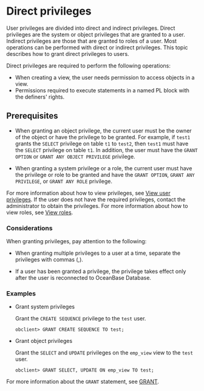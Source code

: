 # Direct privileges

User privileges are divided into direct and indirect privileges. Direct privileges are the system or object privileges that are granted to a user. Indirect privileges are those that are granted to roles of a user. Most operations can be performed with direct or indirect privileges. This topic describes how to grant direct privileges to users. 

Direct privileges are required to perform the following operations:

* When creating a view, the user needs permission to access objects in a view.
* Permissions required to execute statements in a named PL block with the definers' rights. 

## Prerequisites

* When granting an object privilege, the current user must be the owner of the object or have the privilege to be granted. For example, if `test1` grants the `SELECT` privilege on table `t1` to `test2`, then `test1` must have the `SELECT` privilege on table `t1`. In addition, the user must have the `GRANT OPTION` or `GRANT ANY OBJECT PRIVILEGE` privilege. 

* When granting a system privilege or a role, the current user must have the privilege or role to be granted and have the `GRANT OPTION`, `GRANT ANY PRIVILEGE`, or `GRANT ANY ROLE` privilege. 

For more information about how to view privileges, see [View user privileges](6.view-user-permissions-of-oracle-mode.md). If the user does not have the required privileges, contact the administrator to obtain the privileges. For more information about how to view roles, see [View roles](../../../../../7.reference/2.administrator-guide/2.basic-database-management/4.manage-tenants/9.manage-users-and-permissions/2.oracle-mode/9.manage-roles-of-oracle-mode/6.view-roles-of-oracle-mode.md). 

### Considerations

When granting privileges, pay attention to the following:

* When granting multiple privileges to a user at a time, separate the privileges with commas (,). 

* If a user has been granted a privilege, the privilege takes effect only after the user is reconnected to OceanBase Database. 

### Examples

* Grant system privileges

   Grant the `CREATE SEQUENCE` privilege to the `test` user. 

   ```shell
   obclient> GRANT CREATE SEQUENCE TO test;
   ```

* Grant object privileges

   Grant the `SELECT` and `UPDATE` privileges on the `emp_view` view to the `test` user. 

   ```shell
   obclient> GRANT SELECT, UPDATE ON emp_view TO test;
   ```

For more information about the `GRANT` statement, see [GRANT](../../../../../7.reference/4.development-reference/1.sql-syntax/3.common-tenant-of-oracle-mode/9.sql-statement-of-oracle-mode/3.dcl-of-oracle-mode/17.grant-of-oracle-mode.md). 
